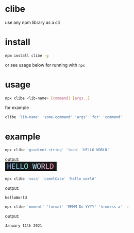 # clibe
use any npm library as a cli

# install
```bash
npm install clibe -g
```
or see usage below for running with `npx`


# usage
```bash
npx clibe <lib-name> [command] [args..]
```
for example   
```bash
clibe 'lib-name' 'some-command' 'args' 'for' 'command'
```

# example
```bash
npx clibe 'gradient-string' 'teen' 'HELLO WORLD'
```
output:   
![](./hello.png)

```bash
npx clibe 'voca' 'camelCase' 'hello world'
```
output:   
```
helloWorld
```

```bash
npx clibe 'moment' 'format' 'MMMM Do YYYY' 'h:mm:ss a' -i 
```
output:   
```
January 11th 2021
```